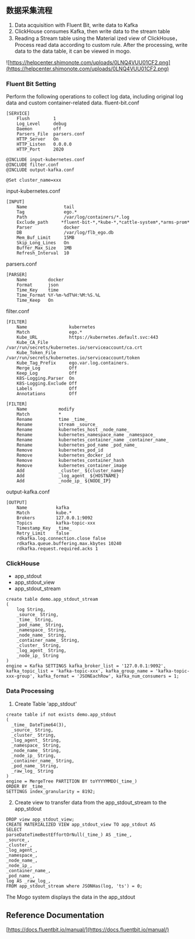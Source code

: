 
## 数据采集流程

1. Data acquisition with Fluent Bit, write data to Kafka
2. ClickHouse consumes Kafka, then write data to the stream table
3. Reading a Stream table using the Material ized view of ClickHouse，Process read data according to custom rule. After the processing, write data to the data table, it can be viewed in mogo. 

![https://helpcenter.shimonote.com/uploads/0LNQ4VUU01CF2.png](https://helpcenter.shimonote.com/uploads/0LNQ4VUU01CF2.png)

### Fluent Bit Setting


Perform the following operations to collect log data, including original log data and custom container-related data.
fluent-bit.conf
```
[SERVICE]
    Flush         1
    Log_Level     debug
    Daemon        off
    Parsers_File  parsers.conf
    HTTP_Server   On
    HTTP_Listen   0.0.0.0
    HTTP_Port     2020

@INCLUDE input-kubernetes.conf
@INCLUDE filter.conf
@INCLUDE output-kafka.conf

@Set cluster_name=xxx
```

input-kubernetes.conf 
```
[INPUT]
    Name              tail
    Tag               ego.*
    Path              /var/log/containers/*.log
    Exclude_path     *fluent-bit-*,*kube-*,*cattle-system*,*arms-prom*
    Parser            docker
    DB                /var/log/flb_ego.db
    Mem_Buf_Limit     15MB
    Skip_Long_Lines   On
    Buffer_Max_Size   1MB
    Refresh_Interval  10
```

parsers.conf
```
[PARSER]
    Name        docker
    Format      json
    Time_Key    time
    Time_Format %Y-%m-%dT%H:%M:%S.%L
    Time_Keep   On
```

filter.conf
```
[FILTER]
    Name                kubernetes
    Match               ego.*
    Kube_URL            https://kubernetes.default.svc:443
    Kube_CA_File        /var/run/secrets/kubernetes.io/serviceaccount/ca.crt
    Kube_Token_File     /var/run/secrets/kubernetes.io/serviceaccount/token
    Kube_Tag_Prefix     ego.var.log.containers.
    Merge_Log           Off
    Keep_Log            Off
    K8S-Logging.Parser  On
    K8S-Logging.Exclude Off
    Labels              Off
    Annotations         Off

[FILTER]
    Name            modify
    Match           *
    Rename          time _time_
    Rename          stream _source_
    Rename          kubernetes_host _node_name_
    Rename          kubernetes_namespace_name _namespace_
    Rename          kubernetes_container_name _container_name_
    Rename          kubernetes_pod_name _pod_name_
    Remove          kubernetes_pod_id
    Remove          kubernetes_docker_id
    Remove          kubernetes_container_hash
    Remove          kubernetes_container_image
    Add             _cluster_ ${cluster_name}
    Add             _log_agent_ ${HOSTNAME}
    Add             _node_ip_ ${NODE_IP}
```

output-kafka.conf
```
[OUTPUT]
    Name           kafka
    Match          kube.*
    Brokers        127.0.0.1:9092
    Topics         kafka-topic-xxx
    Timestamp_Key  _time_
    Retry_Limit    false
    rdkafka.log.connection.close false
    rdkafka.queue.buffering.max.kbytes 10240
    rdkafka.request.required.acks 1
```

### ClickHouse 
- app_stdout
- app_stdout_view
- app_stdout_stream

```
create table demo.app_stdout_stream
(
	log String,
	_source_ String,
	_time_ String,
	_pod_name_ String,
	_namespace_ String,
	_node_name_ String,
	_container_name_ String,
	_cluster_ String,
	_log_agent_ String,
	_node_ip_ String
)
engine = Kafka SETTINGS kafka_broker_list = '127.0.0.1:9092', kafka_topic_list = 'kafka-topic-xxx', kafka_group_name = 'kafka-topic-xxx-group', kafka_format = 'JSONEachRow', kafka_num_consumers = 1;
```

### Data Processing
1. Create Table 'app_stdout'
```
create table if not exists demo.app_stdout
(
  _time_ DateTime64(3),
  _source_ String,
  _cluster_ String,
  _log_agent_ String,
  _namespace_ String,
  _node_name_ String,
  _node_ip_ String,
  _container_name_ String,
  _pod_name_ String,
  _raw_log_ String
)
engine = MergeTree PARTITION BY toYYYYMMDD(_time_)
ORDER BY _time_
SETTINGS index_granularity = 8192;
```
2. Create view to transfer data from the app_stdout_stream to the app_stdout
```
DROP view app_stdout_view;
CREATE MATERIALIZED VIEW app_stdout_view TO app_stdout AS
SELECT
parseDateTimeBestEffortOrNull(_time_) AS _time_,
_source_,
_cluster_,
_log_agent_,
_namespace_,
_node_name_,
_node_ip_,
_container_name_,
_pod_name_,
log AS _raw_log_,
FROM app_stdout_stream where JSONHas(log, 'ts') = 0;
```
The Mogo system displays the data in the app_stdout

## Reference Documentation
[https://docs.fluentbit.io/manual/](https://docs.fluentbit.io/manual/)
